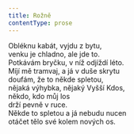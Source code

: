 ```yaml
---
title: Rožně
contentType: prose
---
```


Obléknu kabát, vyjdu z bytu,  
venku je chladno, ale jde to.  
Potkávám bryčku, v níž odjíždí léto.  
Míjí mě tramvaj, a já v duše skrytu  
doufám, že to někde spletou,  
nějaká výhybka, nějaký Vyšší Kdos,  
někdo, kdo můj los  
drží pevně v ruce.  
Někde to spletou a já nebudu nucen  
otáčet tělo své kolem nových os.
